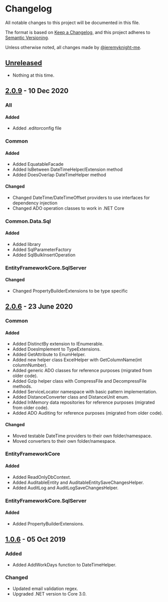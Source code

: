 # Changelog

All notable changes to this project will be documented in this file.

The format is based on [Keep a Changelog](https://keepachangelog.com/),
and this project adheres to [Semantic Versioning](https://semver.org/spec/v2.0.0.html).

Unless otherwise noted, all changes made by [@jeremyknight-me](https://github.com/jeremyknight-me).

## [Unreleased]

 - Nothing at this time. 

## [2.0.9] - 10 Dec 2020

### All

#### Added

- Added .editorconfig file

### Common

#### Added

- Added EquatableFacade<T>
- Added IsBetween DateTimeHelper/Extension method
- Added DoesOverlap DateTimeHelper method
  
#### Changed

- Changed DateTime/DateTimeOffset providers to use interfaces for dependency injection
- Changed ADO operation classes to work in .NET Core

### Common.Data.Sql

#### Added

- Added library
- Added SqlParameterFactory
- Added SqlBulkInsertOperation

### EntityFrameworkCore.SqlServer

#### Changed

- Changed PropertyBuilderExtensions to be type specific

## [2.0.6] - 23 June 2020

### Common

#### Added

- Added DistinctBy extension to IEnumerable.
- Added DoesImplement<T> to TypeExtensions.
- Added GetAttribute<T> to EnumHelper.
- Added new helper class ExcelHelper with GetColumnName(int columnNumber). 
- Added generic ADO classes for reference purposes (migrated from older code). 
- Added Gzip helper class with CompressFile and DecompressFile methods. 
- Added ServiceLocator namespace with basic pattern implementation.
- Added DistanceConverter class and DistanceUnit enum. 
- Added InMemory data repositories for reference purposes (migrated from older code).
- Added ADO Auditing for reference purposes (migrated from older code).

#### Changed

- Moved testable DateTime providers to their own folder/namespace.
- Moved converters to their own folder/namespace.

### EntityFrameworkCore

#### Added

- Added ReadOnlyDbContext.
- Added AuditableEntity and AuditableEntitySaveChangesHelper.
- Added AuditLog and AuditLogSaveChangesHelper.

### EntityFrameworkCore.SqlServer

#### Added

- Added PropertyBuilderExtensions.

## [1.0.6] - 05 Oct 2019

### Added

- Added AddWorkDays function to DateTimeHelper.

### Changed
- Updated email validation regex.
- Upgraded .NET version to Core 3.0.

[Unreleased]: https://github.com/jeremyknight-me/JK.Common/compare/v2.0.9...HEAD
[2.0.9]: https://github.com/jeremyknight-me/JK.Common/compare/2.0.6...v2.0.9
[2.0.6]: https://github.com/jeremyknight-me/JK.Common/compare/1.0.6...2.0.6
[1.0.6]: https://github.com/jeremyknight-me/JK.Common/compare/1.0.5...1.0.6
